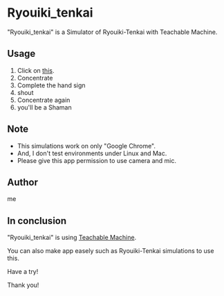 # Ryouiki_tenkai

"Ryouiki_tenkai" is a Simulator of Ryouiki-Tenkai with Teachable Machine.

## Usage
  1. Click on [this](https://koyanagit.github.io/Ryouiki_tenkai/).
  2. Concentrate
  3. Complete the hand sign
  4. shout
  5. Concentrate again
  6. you'll be a Shaman

## Note

* This simulations work on only "Google Chrome".
* And, I don't test environments under Linux and Mac.
* Please give this app permission to use camera and mic.

## Author

me

## In conclusion

"Ryouiki_tenkai" is using [Teachable Machine](https://teachablemachine.withgoogle.com/).

You can also make app easely such as Ryouiki-Tenkai simulations to use this.

Have a try!

Thank you!
